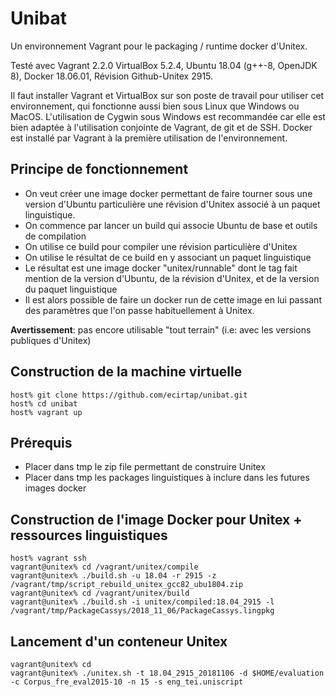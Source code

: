 Unibat
======

Un environnement Vagrant pour le packaging / runtime docker d'Unitex.

Testé avec Vagrant 2.2.0 VirtualBox 5.2.4, Ubuntu 18.04 (g++-8, OpenJDK 8), Docker 18.06.01, Révision Github-Unitex 2915.



Il faut installer Vagrant et VirtualBox sur son poste de travail pour utiliser cet environnement, qui fonctionne aussi bien sous Linux que Windows ou MacOS. L'utilisation de Cygwin sous Windows est recommandée car elle est bien adaptée à l'utilisation conjointe de Vagrant, de git et de SSH. Docker est installé par Vagrant à la première utilisation de l'environnement.

## Principe de fonctionnement ##

  - On veut créer une image docker permettant de faire tourner sous une version d'Ubuntu particulière une révision d'Unitex associé à un paquet linguistique.
  - On commence par lancer un build qui associe Ubuntu de base et outils de compilation
  - On utilise ce build pour compiler une révision particulière d'Unitex
  - On utilise le résultat de ce build en y associant un paquet linguistique
  - Le résultat est une image docker "unitex/runnable" dont le tag fait mention de la version d'Ubuntu, de la révision d'Unitex, et de la version du paquet linguistique
  - Il est alors possible de faire un docker run de cette image en lui passant des paramètres que l'on passe habituellement à Unitex.

**Avertissement**: pas encore utilisable "tout terrain" (i.e: avec les versions publiques d'Unitex)

## Construction de la machine virtuelle

    host% git clone https://github.com/ecirtap/unibat.git
    host% cd unibat
    host% vagrant up

## Prérequis

  - Placer dans tmp le zip file permettant de construire Unitex
  - Placer dans tmp les packages linguistiques à inclure dans les futures images docker

## Construction de l'image Docker pour Unitex + ressources linguistiques

    host% vagrant ssh
    vagrant@unitex% cd /vagrant/unitex/compile
    vagrant@unitex% ./build.sh -u 18.04 -r 2915 -z /vagrant/tmp/script_rebuild_unitex_gcc82_ubu1804.zip
    vagrant@unitex% cd /vagrant/unitex/build
    vagrant@unitex% ./build.sh -i unitex/compiled:18.04_2915 -l /vagrant/tmp/PackageCassys/2018_11_06/PackageCassys.lingpkg

## Lancement d'un conteneur Unitex

    vagrant@unitex% cd
    vagrant@unitex% ./unitex.sh -t 18.04_2915_20181106 -d $HOME/evaluation -c Corpus_fre_eval2015-10 -n 15 -s eng_tei.uniscript

